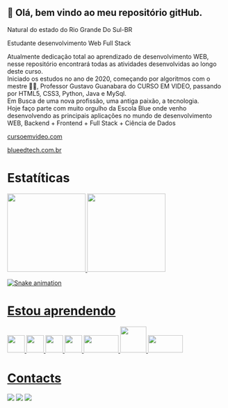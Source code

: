 <div>

## 👋 Olá, bem vindo ao meu repositório gitHub.


<p>Natural do estado do Rio Grande Do Sul-BR</p>
<p>Estudante desenvolvimento Web Full Stack</p>
<p>Atualmente dedicação total ao aprendizado de desenvolvimento WEB, nesse repositório encontrará todas as atividades desenvolvidas ao longo deste curso.<br>Iniciado os estudos no ano de 2020, começando por algoritmos com o mestre 🖖🖖, Professor Gustavo Guanabara do CURSO EM VIDEO, passando por HTML5, CSS3, Python, Java e MySql.<br>Em Busca de uma nova profissão, uma antiga paixão, a tecnologia.<br>Hoje faço parte com muito orgulho da Escola Blue onde venho desenvolvendo as principais aplicações no mundo de desenvolvimento WEB, Backend + Frontend + Full Stack + Ciência de Dados</p>

[cursoemvideo.com](https://www.cursoemvideo.com/)

[blueedtech.com.br](https://blueedtech.com.br/)

</div>

<h1>Estatíticas</h1>
<div>
<a href="https://github.com/edfragoso">
<img height="180em" src="https://github-readme-stats.vercel.app/api/top-langs/?username=edfragoso&layout=compact&langs_count=7&theme=dracula"/>
<img height="180em" src="https://github-readme-stats.vercel.app/api?username=edfragoso&show_icons=true&theme=dracula&include_all_commits=true&count_private=true"/>
</div>

![Snake animation](https://github.com/edfragoso/edfragoso/blob/output/github-contribution-grid-snake.svg)

<h1>Estou aprendendo</h1>

<div>
<img src="https://cdn.jsdelivr.net/gh/devicons/devicon/icons/html5/html5-plain-wordmark.svg" width="40" height="40"/>
<img src="https://cdn.jsdelivr.net/gh/devicons/devicon/icons/css3/css3-plain-wordmark.svg" width="40" height="40"/>
<img src="https://cdn.jsdelivr.net/gh/devicons/devicon/icons/javascript/javascript-original.svg" width="40" height="40"/>
<img src="https://cdn.jsdelivr.net/gh/devicons/devicon/icons/react/react-original-wordmark.svg" width="40" height="40"/>
<img src="https://rodrigoreisf.files.wordpress.com/2018/06/node-logo1.png" width="80" height="40">
<img src="https://cdn.jsdelivr.net/gh/devicons/devicon/icons/mongodb/mongodb-plain-wordmark.svg" width="60" height="60"/> <img src="https://camo.githubusercontent.com/d7c7db5cd2798f8021e89e6697e84ad73c814e33f5760b1f0260dd66df9f54fb/68747470733a2f2f7472616e73616e672e6d652f636f6e74656e742f696d616765732f323031392f31312f457870726573734a532e706e67" width="80" height="40"/>          
</div>

<h1>Contacts</h1>

<div>
<a href="https://www.linkedin.com/in/ednilsonfragoso/" target="_blank"><img src="https://img.shields.io/badge/-LinkedIn-%230077B5?style=for-the-badge&logo=linkedin&logoColor=white" target="_blank"></a>  
<a href="https://instagram.com/https://www.instagram.com/sirfragoso/" target="_blank"><img src="https://img.shields.io/badge/-Instagram-%23E4405F?style=for-the-badge&logo=instagram&logoColor=white" target="_blank"></a>
<a href = "mailto:edfragoso78@gmail.com"><img src="https://img.shields.io/badge/Gmail-D14836?style=for-the-badge&logo=gmail&logoColor=white" target="_blank"></a>
</div>
  
